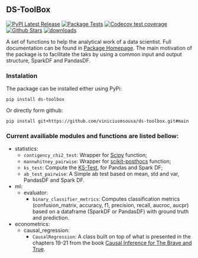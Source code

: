 ## DS-ToolBox

<!-- badges: start -->
[![PyPI Latest Release](https://img.shields.io/pypi/v/ds-toolbox.svg)](https://pypi.org/project/ds-toolbox/)
[![Package Tests](https://github.com/viniciusmsousa/ds-toolbox/actions/workflows/python-package.yml/badge.svg)](https://github.com/viniciusmsousa/ds-toolbox/actions)
[![Codecov test coverage](https://codecov.io/gh/viniciusmsousa/ds-toolbox/branch/main/graph/badge.svg)](https://codecov.io/gh/viniciusmsousa/ds-toolbox?branch=main)
[![Github Stars](https://img.shields.io/github/stars/viniciusmsousa/ds-toolbox.svg?style=social&label=Github)](https://github.com/viniciusmsousa/ds-toolbox)
[![downloads](https://img.shields.io/pypi/dm/ds-toolbox.svg)](https://pypistats.org/packages/ds-toolbox)
<!-- badges: end -->

A set of functions to help the analytical work of a data scientist. Full documentation can be found in [Package Homepage](https://viniciusmsousa.github.io/ds-toolbox/). The main motivation of the package is to facilitate the taks by using a common input and output structure, SparkDF and PandasDF.

### Instalation

The package can be installed either using PyPi:
```
pip install ds-toolbox
```

Or directly form github:
```
pip install git+https://github.com/viniciusmsousa/ds-toolbox.git#main
```

### Current availiable modules and functions are listed bellow:
- statistics:
    - `contigency_chi2_test`: Wrapper for [Scipy](https://github.com/scipy/scipy) function;
    - `mannwhitney_pairwise`: Wrapper for [scikit-posthocs](https://github.com/maximtrp/scikit-posthocs) function;
    - `ks_test`: Compute the [KS-Test](https://en.wikipedia.org/wiki/Kolmogorov%E2%80%93Smirnov_test), for Pandas and Spark DF;
    - `ab_test_pairwise`: A Simple ab test based on mean, std and var, PandasDF and Spark DF.
- ml:
    - evaluator:
        - `binary_classifier_metrics`: Computes classification metrics (confusion_matrix, accuracy, f1, precision, recall, aucroc, aucpr) based on a dataframe (SparkDF or PandasDF) with ground truth and prediction.
- econometrics:
    - causal_regression:
        - `CausalRegression`: A class built on top of what is presented in the chapters 19-21 from the book [Causal Inference for The Brave and True](https://github.com/matheusfacure/python-causality-handbook/tree/master).
